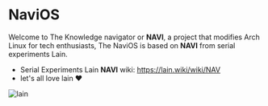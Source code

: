 # NaviOS
Welcome to The Knowledge navigator or <strong>NAVI</strong>, a project that modifies Arch Linux for tech enthusiasts,
The NaviOS is based on <strong>NAVI</strong> from serial experiments Lain.

* Serial Experiments Lain <strong>NAVI</strong> wiki: https://lain.wiki/wiki/NAV
* let's all love lain ❤️

![lain](https://media.tenor.com/G9wtd4WhwXIAAAAC/lain-computer.gif)
